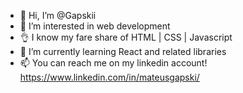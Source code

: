 - 👋 Hi, I’m @Gapskii
- 👀 I’m interested in web development
- 👌 I know my fare share of HTML | CSS | Javascript
- 🌱 I’m currently learning React and related libraries
- 📫 You can reach me on my linkedin account! https://www.linkedin.com/in/mateusgapski/

<!---
Gapskii/Gapskii is a ✨ special ✨ repository because its `README.md` (this file) appears on your GitHub profile.
You can click the Preview link to take a look at your changes.
--->
